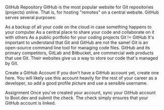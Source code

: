 GitHub Repository
GitHub is the most popular website for Git repositories (projects) online. That is, for hosting "remotes" on a central website. GitHub serves several purposes:

As a backup of all your code on the cloud in case something happens to your computer
As a central place to share your code and collaborate on it with others
As a public portfolio for your coding projects
Git != GitHub
It's important to understand that Git and GitHub are not the same! Git is an open-source command line tool for managing code files. GitHub and its primary competitors, GitLab and Bitbucket, are commercial web products that use Git. Their websites give us a way to store our code that's managed by Git.

Create a GitHub Account
If you don't have a GitHub account yet, create one here. You will likely use this account heavily for the rest of your career as a developer, so add a good profile picture and use a sensible username.

Assignment
Once you've created your account, sync your GitHub account to Boot.dev and submit the check. The check simply ensures that your GitHub account is linked.
